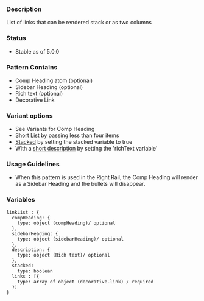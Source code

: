 ### Description
List of links that can be rendered stack or as two columns

### Status
* Stable as of 5.0.0

### Pattern Contains
* Comp Heading atom (optional)
* Sidebar Heading (optional)
* Rich text (optional)
* Decorative Link

### Variant options
* See Variants for Comp Heading
* [Short List](./?p=organisms-link-list-with-short-list) by passing less than four items
* [Stacked](./?p=organisms-link-list-as-stacked) by setting the stacked variable to true
* With a [short description](./?p=organisms-link-list-with-description) by setting the 'richText variable'

### Usage Guidelines
* When this pattern is used in the Right Rail, the Comp Heading will render as a Sidebar Heading and the bullets will disappear.


### Variables
~~~
linkList : {
  compHeading: {
    type: object (compHeading)/ optional
  },
  sidebarHeading: { 
    type: object (sidebarHeading)/ optional
  },
  description: {
    type: object (Rich text)/ optional
  },
  stacked: 
    type: boolean
  links : [{
    type: array of object (decorative-link) / required
  }]
}
~~~
